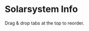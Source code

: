 # Solarsystem Info


Drag & drop tabs at the top to reorder.

<!--
| Tab | Content |
|--|--|
| **ENV**| **Environmental Effects, NPC and Wormhole info** including phenomena |
| **CEL**| **Celestials:** Includes info about count of planets, moons, belts etc.|
| **PI** | **Planetary interaction:** Displays possible product chains and planet type count. |
| **STA**| **Stations:** All stations in system including station service info.|
| **AGT**| **Agents** Shows available agents within stations including agent type and level. Enabling the agents tab will enable the stations tab automatically.|
| **DST**| **Destinations** Will display route to bookmarked systems. Preset are major trade hubs. |
| **ACT**| **[Activity Graph](https://eveeye.readthedocs.io/en/latest/ui/ssi/act)** For wormhole systems there is no api data available for recent jumps or NPC kills.|
| **SOV**| **Sovereignty** details |
| **SIG**| **[Signatures](https://eveeye.readthedocs.io/en/latest/sharing/signatures/)** and wormhole connections |
-->

<!--stackedit_data:
eyJoaXN0b3J5IjpbMTI1MzgzMTM2MCwtMTY1NzU5MzksLTQzMD
Q5ODcwMSwxNDEzMjUyNjAxLC0xMzkxODQ0MzkyLC03NTI3NzAw
NTgsLTQ5NzA4MDkxMV19
-->